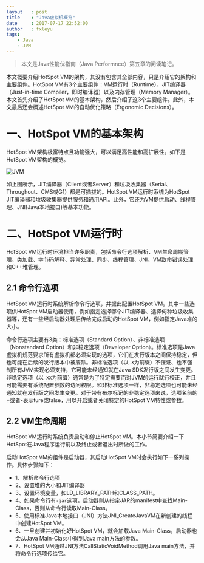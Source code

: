 ```yaml
---
layout   : post
title    : "Java虚拟机概览"
date     : 2017-07-17 22:52:00
author   : fxleyu
tags:
    - Java
    - JVM
---
```

> 本文是Java性能优指南（Java Performnce）第五章的阅读笔记。

本文概要介绍HotSpot VM的架构，其没有包含其全部内容，只是介绍它的架构和主要组件。HotSpot VM有3个主要组件：VM运行时（Runtime）、JIT编译器（Just-in-time Compiler，即时编译器）以及内存管理（Memory Manager）。本文首先介绍了HotSpot VM的基本架构，然后介绍了这3个主要组件。此外，本文最后还会概述HotSpot VM的自动优化策略（Ergonomic Decisions）。

# 一、HotSpot VM的基本架构
HotSpot VM架构极富特点且功能强大，可以满足高性能和高扩展性。如下是HotSpot VM架构的概览。

![JVM](http://wx3.sinaimg.cn/large/5f4b7840ly1fhnam8g2pij20pe0n2q3v.jpg)

如上图所示，JIT编译器（Client或者Server）和垃圾收集器（Serial、Throughout、CMS或G1）都是可插拔的。HotSpot VM运行时系统为HotSpot JIT编译器和垃圾收集器提供服务和通用API。此外，它还为VM提供启动、线程管理、JNI(Java本地接口)等基本功能。

# 二、HotSpot VM运行时
HotSpot VM运行时环境担当许多职责，包括命令行选项解析、VM生命周期管理、类加载、字节码解释、异常处理、同步、线程管理、JNI、VM致命错误处理和C++堆管理。

## 2.1 命令行选项
HotSpot VM运行时系统解析命令行选项，并据此配置HotSpot VM。其中一些选项供HotSpot VM启动器使用，例如指定选择哪个JIT编译器、选择何种垃圾收集器等，还有一些经启动器处理后传给完成启动的HotSpot VM，例如指定Java堆的大小。

命令行选项主要有3类：标准选项（Standard Option）、非标准选项（Nonstandard Option）和非稳定选项（Developer Option）。标准选项是Java虚拟机规范要求所有虚拟机都必须实现的选项，它们在发行版本之间保持稳定，但也可能在后续的发行版本中被废除。非标准选项（以`-X`为前缀）不保证、也不强制所有JVM实现必须支持，它可能未经通知就在Java SDK发行版之间发生变更。非稳定选项（以`-XX`为前缀）通常是为了特定需要而对JVM的运行就行校正，并且可能需要有系统配置参数的访问权限。和非标准选项一样，非稳定选项也可能未经通知就在发行版之间发生变更。对于带有布尔标记的非稳定选项来说，选项名前的+或者-表示ture或false，用以开启或者关闭特定的HotSpot VM特性或参数。

## 2.2 VM生命周期
HotSpot VM运行时系统负责启动和停止HotSpot VM。本小节简要介绍一下HotSpot在Java程序运行前以及终止或者退出时所做的工作。

启动HotSpot VM的组件是启动器，其启动HotSpot VM时会执行如下一系列操作。具体步骤如下：
- 1、解析命令行选项
- 2、设置堆的大小和JIT编译器
- 3、设置环境变量，如LD_LIBRARY_PATH和CLASS_PATH。
- 4、如果命令行有`-jar`选项，启动器则从指定JAR的manifest中查找Main-Class，否则从命令行读取Main-Class。
- 5、使用标准Java本地接口（JNI）方法JNI_CreateJavaVM在新创建的线程中创建HotSpot VM。
- 6、一旦创建并初始化好HotSpot VM，就会加载Java Main-Class，启动器也会从Java Main-Class中得到Java main方法的参数。
- 7、HotSpot VM通过JNI方法CallStaticVoidMethod调用Java main方法，并将命令行选项传给它。
